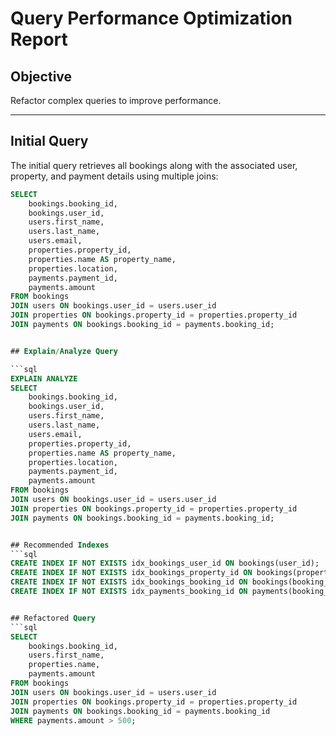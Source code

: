 # Query Performance Optimization Report

## Objective

Refactor complex queries to improve performance.

---

## Initial Query

The initial query retrieves all bookings along with the associated user, property, and payment details using multiple joins:

```sql
SELECT 
    bookings.booking_id,
    bookings.user_id,
    users.first_name,
    users.last_name,
    users.email,
    properties.property_id,
    properties.name AS property_name,
    properties.location,
    payments.payment_id,
    payments.amount
FROM bookings
JOIN users ON bookings.user_id = users.user_id
JOIN properties ON bookings.property_id = properties.property_id
JOIN payments ON bookings.booking_id = payments.booking_id;


## Explain/Analyze Query

```sql
EXPLAIN ANALYZE
SELECT 
    bookings.booking_id,
    bookings.user_id,
    users.first_name,
    users.last_name,
    users.email,
    properties.property_id,
    properties.name AS property_name,
    properties.location,
    payments.payment_id,
    payments.amount
FROM bookings
JOIN users ON bookings.user_id = users.user_id
JOIN properties ON bookings.property_id = properties.property_id
JOIN payments ON bookings.booking_id = payments.booking_id;


## Recommended Indexes
```sql
CREATE INDEX IF NOT EXISTS idx_bookings_user_id ON bookings(user_id);
CREATE INDEX IF NOT EXISTS idx_bookings_property_id ON bookings(property_id);
CREATE INDEX IF NOT EXISTS idx_bookings_booking_id ON bookings(booking_id);
CREATE INDEX IF NOT EXISTS idx_payments_booking_id ON payments(booking_id);


## Refactored Query
```sql
SELECT 
    bookings.booking_id,
    users.first_name,
    properties.name,
    payments.amount
FROM bookings
JOIN users ON bookings.user_id = users.user_id
JOIN properties ON bookings.property_id = properties.property_id
JOIN payments ON bookings.booking_id = payments.booking_id
WHERE payments.amount > 500;
